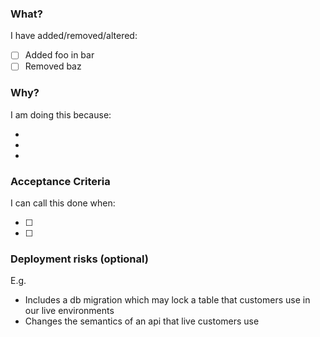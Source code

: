 ### What?

I have added/removed/altered:
- [ ] Added foo in bar
- [ ] Removed baz

### Why?

I am doing this because:

-
-
-

### Acceptance Criteria

I can call this done when:

- [ ]
- [ ]


### Deployment risks (optional)

E.g.
- Includes a db migration which may lock a table that customers use in our live environments
- Changes the semantics of an api that live customers use
